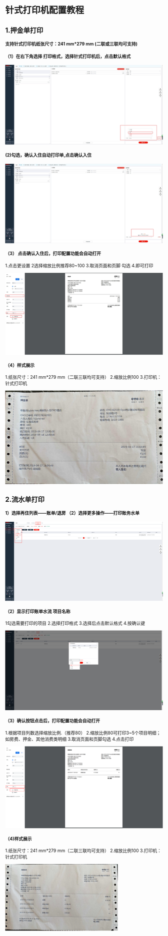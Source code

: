 # 针式打印机配置教程

## 1.押金单打印

#### 支持针式打印机纸张尺寸：241 mm\*279 mm \(二联或三联均可支持\)

#### （1）在右下角选择 打印格式，选择针式打印机后，点击默认格式

![](../../.gitbook/assets/1.jpg)

#### \(2\)勾选，确认入住自动打印单,点击确认入住

![](../../.gitbook/assets/13.jpg)

#### （3） 点击确认入住后，打印配置功能会自动打开

1.点击更设置                                                                                                                           2选择缩放比例推荐80~100                                                                                                  3.取消页面和页脚 勾选                                                                                                       4.即可打印

![](../../.gitbook/assets/14.jpg)

#### （4）样式展示  

1.纸张尺寸：241 mm\*279 mm（二联三联均可支持）                                                                                                                           2.缩放比例100                                                                                                                                                                                                       3.打印机：针式打印机  

![](../../.gitbook/assets/image%20%28863%29.png)

## 

## 2.流水单打印

#### 1）选择再住列表——账单/退房                                                                                          （2）选择更多操作——打印账务水单 

![](../../.gitbook/assets/image%20%28372%29.png)

#### （2）显示打印账单水流 项目名称 

1勾选需要打印的项目                                                                                                          2.选择打印格式                                                                                                                      3.选择后点击默认格式                                                                                                         4.按确认键

![](../../.gitbook/assets/image%20%28589%29.png)

#### （3）确认按钮点击后，打印配置功能会自动打开                                                                  

1.根据项目列数选择缩放比例.（推荐80）                                                                        2.缩放比例80可打印3~5个项目明细；如房费、押金、其他消费类明细                      3.取消页面和页脚勾选                                                                                                          4.点击打印

![](../../.gitbook/assets/image%20%28168%29.png)

#### （4\)样式展示

1.纸张尺寸：241 mm\*279 mm（二联三联均可支持）                                                                                                                           2.缩放比例100                                                                                                                                                                                                       3.打印机：针式打印机

![](../../.gitbook/assets/image%20%28575%29.png)



